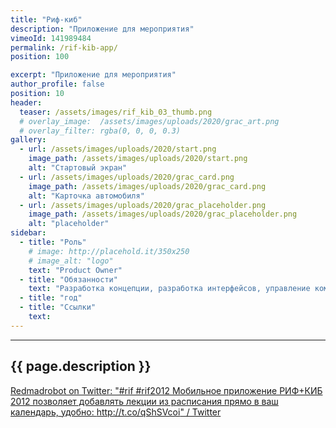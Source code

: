 ```yaml
---
title: "Риф-киб"
description: "Приложение для мероприятия"
vimeoId: 141989484
permalink: /rif-kib-app/
position: 100

excerpt: "Приложение для мероприятия"
author_profile: false
position: 10
header:
  teaser: /assets/images/rif_kib_03_thumb.png
  # overlay_image:  /assets/images/uploads/2020/grac_art.png
  # overlay_filter: rgba(0, 0, 0, 0.3)
gallery:
  - url: /assets/images/uploads/2020/start.png
    image_path: /assets/images/uploads/2020/start.png
    alt: "Стартовый экран"
  - url: /assets/images/uploads/2020/grac_card.png
    image_path: /assets/images/uploads/2020/grac_card.png
    alt: "Карточка автомобиля"
  - url: /assets/images/uploads/2020/grac_placeholder.png
    image_path: /assets/images/uploads/2020/grac_placeholder.png
    alt: "placeholder"
sidebar:
  - title: "Роль"
    # image: http://placehold.it/350x250
    # image_alt: "logo"
    text: "Product Owner"
  - title: "Обязанности"
    text: "Разработка концепции, разработка интерфейсов, управление командой"
  - title: "год"
  - title: "Ссылки" 
    text: 
---
```


---

## {{ page.description }}


[Redmadrobot on Twitter: "#rif #rif2012 Мобильное приложение РИФ+КИБ 2012 позволяет добавлять лекции из расписания прямо в ваш календарь, удобно: http://t.co/qShSVcoi" / Twitter](https://twitter.com/redmadrobot/status/192559500383891456)
